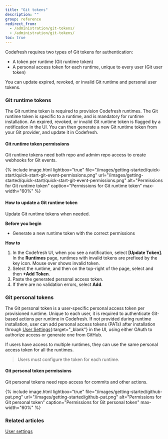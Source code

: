 ```yaml
---
title: "Git tokens"
description: ""
group: reference
redirect_from:
  - /administration/git-tokens/
  - /administration/git-tokens/  
toc: true
---
```




Codefresh requires two types of Git tokens for authentication:
* A token per runtime (Git runtime token)
* A personal access token for each runtime, unique to every user (Git user token)

You can update expired, revoked, or invalid Git runtime and personal user tokens. 

### Git runtime tokens
The Git runtime token is required to provision Codefresh runtimes. The Git runtime token is specific to a runtime, and is mandatory for runtime installation. 
An expired, revoked, or invalid Git runtime token is flagged by a notification in the UI. You can then generate a new Git runtime token from your Git provider, and update it in Codefresh. 

#### Git runtime token permissions
Git runtime tokens need both repo and admim repo access to create webhooks for Git events.

{% include 
   image.html 
   lightbox="true" 
   file="/images/getting-started/quick-start/quick-start-git-event-permissions.png" 
   url="/images/getting-started/quick-start/quick-start-git-event-permissions.png" 
   alt="Permissions for Git runtime token" 
   caption="Permissions for Git runtime token"
   max-width="60%" 
   %}

#### How to update a Git runtime token
Update Git runtime tokens when needed. 

**Before you begin**  
* Generate a new runtime token with the correct permissions  

**How to**  

1. In the Codefresh UI, when you see a notification, select **[Update Token]**.
  In the **Runtimes** page, runtimes with invalid tokens are prefixed by the key icon. Mouse over shows invalid token.
1. Select the runtime, and then on the top-right of the page, select and then **+Add Token**. 
1. Paste the generated personal access token. 
1. If there are no validation errors, select **Add**.

### Git personal tokens
The Git personal token is a user-specific personal access token per provisioned runtime. Unique to each user, it is required to authenticate Git-based actions per runtime in Codefresh. 
If not provided during runtime installation, user can add personal access tokens (PATs) after installation through [User Settings](https://g.codefresh.io/2.0/user-settings){:target="\_blank"} in the UI, using either OAuth to authorize access or generate one from GitHub.

If users have access to multiple runtimes, they can use the same personal access token for all the runtimes.  
> Users must configure the token for each runtime.

#### Git personal token permissions
Git personal tokens need repo access for commits and other actions.

{% include 
   image.html 
   lightbox="true" 
   file="/images/getting-started/github-pat.png" 
   url="/images/getting-started/github-pat.png" 
   alt="Permissions for Git personal token" 
   caption="Permissions for Git personal token"
   max-width="60%" 
   %}

### Related articles  
[User settings]({{site.baseurl}}/docs/administration/user-settings/)